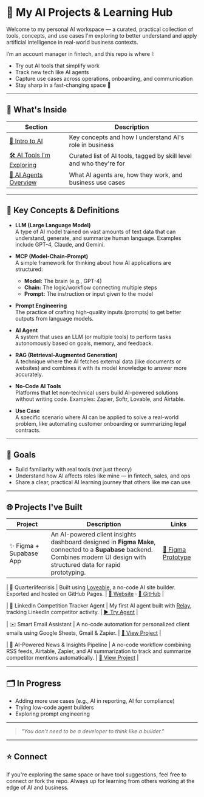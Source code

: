 # 🤖 My AI Projects & Learning Hub

Welcome to my personal AI workspace — a curated, practical collection of tools, concepts, and use cases I'm exploring to better understand and apply artificial intelligence in real-world business contexts.

I’m an account manager in fintech, and this repo is where I:
- Try out AI tools that simplify work
- Track new tech like AI agents
- Capture use cases across operations, onboarding, and communication
- Stay sharp in a fast-changing space 🚀

---

## 📁 What's Inside

| Section | Description |
|--------|-------------|
| [🧠 Intro to AI](./intro-to-ai.md) | Key concepts and how I understand AI's role in business |
| [🛠️ AI Tools I'm Exploring](./ai-tools.md) | Curated list of AI tools, tagged by skill level and who they're for |
| [🤖 AI Agents Overview](./ai-agents.md) | What AI agents are, how they work, and business use cases |


---

## 🧠 Key Concepts & Definitions

- **LLM (Large Language Model)**  
  A type of AI model trained on vast amounts of text data that can understand, generate, and summarize human language. Examples include GPT-4, Claude, and Gemini.

- **MCP (Model-Chain-Prompt)**  
  A simple framework for thinking about how AI applications are structured:  
  - **Model:** The brain (e.g., GPT-4)  
  - **Chain:** The logic/workflow connecting multiple steps  
  - **Prompt:** The instruction or input given to the model

- **Prompt Engineering**  
  The practice of crafting high-quality inputs (prompts) to get better outputs from language models.

- **AI Agent**  
  A system that uses an LLM (or multiple tools) to perform tasks autonomously based on goals, memory, and feedback.

- **RAG (Retrieval-Augmented Generation)**  
  A technique where the AI fetches external data (like documents or websites) and combines it with its model knowledge to answer more accurately.

- **No-Code AI Tools**  
  Platforms that let non-technical users build AI-powered solutions without writing code. Examples: Zapier, Softr, Lovable, and Airtable.

- **Use Case**  
  A specific scenario where AI can be applied to solve a real-world problem, like automating customer onboarding or summarizing legal contracts.

---

## 🎯 Goals

- Build familiarity with real tools (not just theory)
- Understand how AI affects roles like mine — in fintech, sales, and ops
- Share a clear, practical AI learning journey that others like me can use

---

## 🌐 Projects I've Built

| Project | Description | Links |
|---------|-------------|-------|
| ✨ Figma + Supabase App | An AI-powered client insights dashboard designed in **Figma Make**, connected to a **Supabase** backend. Combines modern UI design with structured data for rapid prototyping. | [🎨 Figma Prototype](https://www.figma.com/make/mA8JeiVLMoRljIuq42HlHi/Life-Planning-App-for-Young-Adults?node-id=0-1&p=f&t=8kEzwDJKFfe3Bnum-0&fullscreen=1) |

| 💜 Quarterlifecrisis | Built using [Loveable](https://lovelace.studio/), a no-code AI site builder. Exported and hosted on GitHub Pages. | [🔗 Website](https://quarterlife-life-compass.lovable.app/) · [📁 GitHub](https://github.com/kkeerthana-23/quarterlife-life-compass) |

| 🤖 LinkedIn Competition Tracker Agent | My first AI agent built with [Relay](https://relay.app), tracking LinkedIn competitor activity. | [▶️ Try Agent](https://run.relay.app/shared/linkedin-competition-tracker-j6sK1Wj6ucci) |

| ✉️ Smart Email Assistant | A no-code automation for personalized client emails using Google Sheets, Gmail & Zapier. | [📄 View Project](smart-email-assistant.md) |

| 📰 AI-Powered News & Insights Pipeline | A no-code workflow combining RSS feeds, Airtable, Zapier, and AI summarization to track and summarize competitor mentions automatically. | [📄 View Project](./ai-news-pipeline.md) |




---

## 🗂️ In Progress

- Adding more use cases (e.g., AI in reporting, AI for compliance)
- Trying low-code agent builders
- Exploring prompt engineering

---

> _"You don’t need to be a developer to think like a builder."_

---

## ⭐️ Connect

If you're exploring the same space or have tool suggestions, feel free to connect or fork the repo. Always up for learning from others working at the edge of AI and business.
